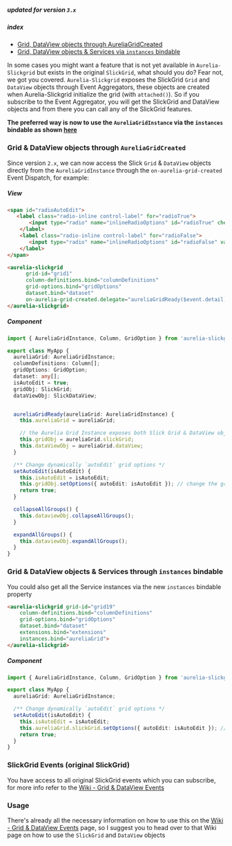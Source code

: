 ##### updated for version `3.x`

##### index
- [Grid, DataView objects through AureliaGridCreated](#grid--dataview-objects-through-aureliagridcreated)
- [Grid, DataView objects & Services via `instances` bindable](#grid--dataview-objects--services-through-instances-bindable)

In some cases you might want a feature that is not yet available in `Aurelia-Slickgrid` but exists in the original `SlickGrid`, what should you do? Fear not, we got you covered. `Aurelia-Slickgrid` exposes the SlickGrid `Grid` and `DataView` objects through Event Aggregators, these objects are created when Aurelia-Slickgrid initialize the grid (with `attached()`). So if you subscribe to the Event Aggregator, you will get the SlickGrid and DataView objects and from there you can call any of the SlickGrid features.

**The preferred way is now to use the `AureliaGridInstance` via the `instances` bindable as shown [here](#grid--dataview-objects--services-through-instances-bindable)**

### Grid & DataView objects through `AureliaGridCreated`
Since version `2.x`, we can now access the Slick `Grid` & `DataView` objects directly from the `AureliaGridInstance` through the `on-aurelia-grid-created` Event Dispatch, for example:

##### View
```html
<span id="radioAutoEdit">
   <label class="radio-inline control-label" for="radioTrue">
       <input type="radio" name="inlineRadioOptions" id="radioTrue" checked value.bind="isAutoEdit" click.delegate="setAutoEdit(true)"> ON (single-click)
    </label>
    <label class="radio-inline control-label" for="radioFalse">
       <input type="radio" name="inlineRadioOptions" id="radioFalse" value.bind="isAutoEdit" click.delegate="setAutoEdit(false)"> OFF (double-click)
    </label>
</span>

<aurelia-slickgrid
      grid-id="grid1"
      column-definitions.bind="columnDefinitions"
      grid-options.bind="gridOptions"
      dataset.bind="dataset"
      on-aurelia-grid-created.delegate="aureliaGridReady($event.detail)">
</aurelia-slickgrid>
```

##### Component
```ts
import { AureliaGridInstance, Column, GridOption } from 'aurelia-slickgrid';

export class MyApp {
  aureliaGrid: AureliaGridInstance;
  columnDefinitions: Column[];
  gridOptions: GridOption;
  dataset: any[];
  isAutoEdit = true;
  gridObj: SlickGrid;
  dataViewObj: SlickDataView;


  aureliaGridReady(aureliaGrid: AureliaGridInstance) {
    this.aureliaGrid = aureliaGrid;

    // the Aurelia Grid Instance exposes both Slick Grid & DataView objects
    this.gridObj = aureliaGrid.slickGrid;
    this.dataViewObj = aureliaGrid.dataView;
  }

  /** Change dynamically `autoEdit` grid options */
  setAutoEdit(isAutoEdit) {
    this.isAutoEdit = isAutoEdit;
    this.gridObj.setOptions({ autoEdit: isAutoEdit }); // change the grid option dynamically
    return true;
  }

  collapseAllGroups() {
    this.dataviewObj.collapseAllGroups();
  }

  expandAllGroups() {
    this.dataviewObj.expandAllGroups();
  }
}
```

### Grid & DataView objects & Services through `instances` bindable
You could also get all the Service instances via the new `instances` bindable property
```html
<aurelia-slickgrid grid-id="grid19"
    column-definitions.bind="columnDefinitions"
    grid-options.bind="gridOptions"
    dataset.bind="dataset"
    extensions.bind="extensions"
    instances.bind="aureliaGrid">
</aurelia-slickgrid>
```

##### Component
```ts
import { AureliaGridInstance, Column, GridOption } from 'aurelia-slickgrid';

export class MyApp {
  aureliaGrid: AureliaGridInstance;

  /** Change dynamically `autoEdit` grid options */
  setAutoEdit(isAutoEdit) {
    this.isAutoEdit = isAutoEdit;
    this.aureliaGrid.slickGrid.setOptions({ autoEdit: isAutoEdit }); // change the grid option dynamically
    return true;
  }
}
```

### SlickGrid Events (original SlickGrid)
You have access to all original SlickGrid events which you can subscribe, for more info refer to the [Wiki - Grid & DataView Events](../events/grid-dataview-events.md)

### Usage
There's already all the necessary information on how to use this on the [Wiki - Grid & DataView Events](../events/grid-dataview-events.md) page, so I suggest you to head over to that Wiki page on how to use the `SlickGrid` and `DataView` objects
